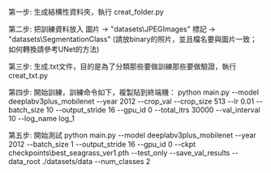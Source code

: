 第一步:
生成結構性資料夾，執行 creat_folder.py

第二步:
把訓練資料放入
圖片 -> "datasets\JPEGImages"
標記 -> "datasets\SegmentationClass" (請放binary的照片，並且檔名要與圖片一致；如何轉換請參考UNet的方法)

第三步:
生成.txt文件，目的是為了分類那些要做訓練那些要做驗證，執行 creat_txt.py

第四步:
開始訓練，訓練命令如下，複製貼到終端機：
python main.py --model deeplabv3plus_mobilenet --year 2012 --crop_val --crop_size 513 --lr 0.01 --batch_size 10 --output_stride 16 --gpu_id 0 --total_itrs 30000 --val_interval 10 --log_name log_1

第五步:
開始測試
python main.py --model deeplabv3plus_mobilenet --year 2012 --batch_size 1 --output_stride 16 --gpu_id 0 --ckpt checkpoints\best_seagrass_ver1.pth --test_only --save_val_results --data_root ./datasets/data --num_classes 2

